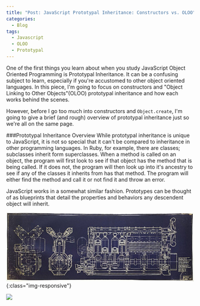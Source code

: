 ```yaml
---
title: "Post: JavaScript Prototypal Inheritance: Constructors vs. OLOO"
categories:
  - Blog
tags:
  - Javascript
  - OLOO
  - Prototypal
---
```


One of the first things you learn about when you study JavaScript Object Oriented Programming is Prototypal Inheritance. It can be a confusing subject to learn, especially if you're accustomed to other object oriented languages. In this piece, I'm going to focus on constructors and "Object Linking to Other Objects"(OLOO) prototypal inheritance and how each works behind the scenes.

However, before I go too much into constructors and ```Object.create```, I'm going to give a brief (and rough) overview of prototypal inheritance just so we're all on the same page.

###Prototypal Inheritance Overview
While prototypal inheritance is unique to JavaScript, it is not so special that it can't be compared to inheritance in other programming languages. In Ruby, for example, there are classes; subclasses inherit form superclasses. When a method is called on an object, the program will first look to see if that object has the method that is being called. If it does not, the program will then look up into it's ancestry to see if any of the classes it inherits from has that method. The program will either find the method and call it or not find it and throw an error.

JavaScript works in a somewhat similar fashion. Prototypes can be thought of as blueprints that detail the properties and behaviors any descendent object will inherit.


![Think of JavaScript Prototypes as blueprints](/assets/images/1_think_of_javascript_protypes_as_blueprints.jpeg){:class="img-responsive"}

<img src="{{site.url}}{{site.baseurl}}/assets/images/1_think_of_javascript_protypes_as_blueprints.jpeg">

